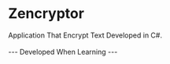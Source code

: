 # Zencryptor
Application That Encrypt Text Developed in C#.
<br />
<br />
--- Developed When Learning ---
